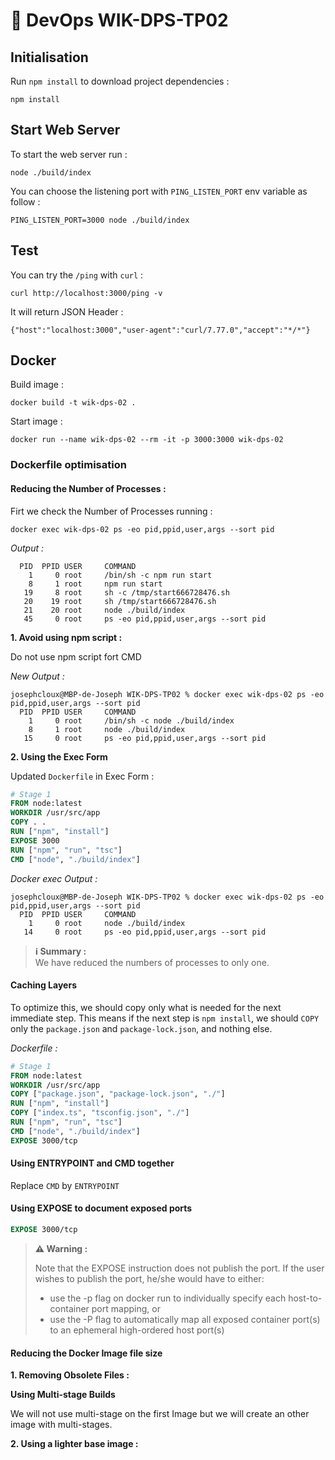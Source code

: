 # 📝 DevOps WIK-DPS-TP02

## Initialisation

Run `npm install` to download project dependencies :

```
npm install
```

## Start Web Server

To start the web server run :

```
node ./build/index
```

You can choose the listening port with `PING_LISTEN_PORT` env variable as follow :

```
PING_LISTEN_PORT=3000 node ./build/index
```

## Test

You can try the `/ping` with `curl` :

```
curl http://localhost:3000/ping -v
```

It will return JSON Header :

```
{"host":"localhost:3000","user-agent":"curl/7.77.0","accept":"*/*"}
```

## Docker

Build image :

```
docker build -t wik-dps-02 .
```

Start image :

```
docker run --name wik-dps-02 --rm -it -p 3000:3000 wik-dps-02
```

### Dockerfile optimisation

#### Reducing the Number of Processes :

Firt we check the Number of Processes running :

```
docker exec wik-dps-02 ps -eo pid,ppid,user,args --sort pid
```

_Output :_

```
  PID  PPID USER     COMMAND
    1     0 root     /bin/sh -c npm run start
    8     1 root     npm run start
   19     8 root     sh -c /tmp/start666728476.sh
   20    19 root     sh /tmp/start666728476.sh
   21    20 root     node ./build/index
   45     0 root     ps -eo pid,ppid,user,args --sort pid
```

**1. Avoid using npm script :**

Do not use npm script fort CMD

_New Output :_

```
josephcloux@MBP-de-Joseph WIK-DPS-TP02 % docker exec wik-dps-02 ps -eo pid,ppid,user,args --sort pid
  PID  PPID USER     COMMAND
    1     0 root     /bin/sh -c node ./build/index
    8     1 root     node ./build/index
   15     0 root     ps -eo pid,ppid,user,args --sort pid
```

**2. Using the Exec Form**

Updated `Dockerfile` in Exec Form :

```dockerfile
# Stage 1
FROM node:latest
WORKDIR /usr/src/app
COPY . .
RUN ["npm", "install"]
EXPOSE 3000
RUN ["npm", "run", "tsc"]
CMD ["node", "./build/index"]
```

_Docker exec Output :_

```
josephcloux@MBP-de-Joseph WIK-DPS-TP02 % docker exec wik-dps-02 ps -eo pid,ppid,user,args --sort pid
  PID  PPID USER     COMMAND
    1     0 root     node ./build/index
   14     0 root     ps -eo pid,ppid,user,args --sort pid
```

> **ℹ️ Summary :** <br>
> We have reduced the numbers of processes to only one.

#### Caching Layers

To optimize this, we should copy only what is needed for the next immediate step. This means if the next step is `npm install`, we should `COPY` only the `package.json` and `package-lock.json`, and nothing else.

_Dockerfile :_

```dockerfile
# Stage 1
FROM node:latest
WORKDIR /usr/src/app
COPY ["package.json", "package-lock.json", "./"]
RUN ["npm", "install"]
COPY ["index.ts", "tsconfig.json", "./"]
RUN ["npm", "run", "tsc"]
CMD ["node", "./build/index"]
EXPOSE 3000/tcp
```

#### Using ENTRYPOINT and CMD together

Replace `CMD` by `ENTRYPOINT`

#### Using EXPOSE to document exposed ports

```dockerfile
EXPOSE 3000/tcp
```

> **⚠️ Warning :**
>
> Note that the EXPOSE instruction does not publish the port. If the user wishes to publish the port, he/she would have to either:
>
> - use the -p flag on docker run to individually specify each host-to-container port mapping, or
> - use the -P flag to automatically map all exposed container port(s) to an ephemeral high-ordered host port(s)

#### Reducing the Docker Image file size

**1. Removing Obsolete Files :**

**Using Multi-stage Builds**

We will not use multi-stage on the first Image but we will create an other image with multi-stages.

**2. Using a lighter base image :**

